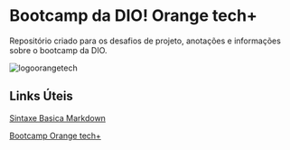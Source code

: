 # Bootcamp da DIO! Orange tech+
Repositório criado para os desafios de projeto, anotações e informações sobre o bootcamp da DIO.

![logoorangetech](https://media.discordapp.net/attachments/850914965824077844/1062443660031045723/5443980d-31cb-4a9f-8dbd-065773810c04.png?width=185&height=185)

## Links Úteis
[Sintaxe Basica Markdown](https://www.markdownguide.org/basic-syntax/) 

[Bootcamp Orange tech+](https://web.dio.me/track/orange-tech-backend/)
